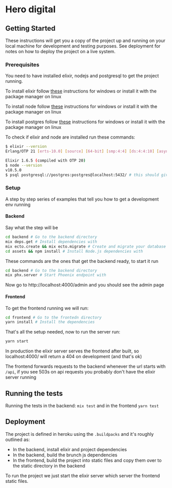 # Hero digital

## Getting Started

These instructions will get you a copy of the project up and running on your local machine for development and testing purposes. See deployment for notes on how to deploy the project on a live system.

### Prerequisites

You need to have installed elixir, nodejs and postgresql to get the project running.

To install elixir follow [these](https://elixir-lang.org/install.html) instructions for windows or install it with the package manager on linux

To install node follow [these](https://nodejs.org/en/) instructions for windows or install it with the package manager on linux

To install postgres follow [these](https://www.postgresql.org/download/) instructions for windows or install it with the package manager on linux

To check if elixir and node are installed run these commands:

```bash
$ elixir --version
Erlang/OTP 21 [erts-10.0] [source] [64-bit] [smp:4:4] [ds:4:4:10] [async-threads:1] [hipe]

Elixir 1.6.5 (compiled with OTP 20)
$ node --version
v10.5.0
$ psql postgresql://postgres:postgres@localhost:5432/ # this should give you a console, use \q to quit
```

### Setup

A step by step series of examples that tell you how to get a development env running

#### Backend

Say what the step will be

```bash
cd backend # Go to the backend directory
mix deps.get # Install dependencies with 
mix ecto.create && mix ecto.migrate # Create and migrate your database with 
cd assets && npm install # Install Node.js dependencies with 
```

These commands are the ones that get the backend ready, to start it run

```bash
cd backend # Go to the backend directory
mix phx.server # Start Phoenix endpoint with 
```

Now go to http://localhost:4000/admin and you should see the admin page

#### Frontend

To get the frontend running we will run:

```bash
cd frontend # Go to the frontedn directory
yarn install # Install the dependencies
```

That's all the setup needed, now to run the server run:

```bash
yarn start
```

In production the elixir server serves the frontend after built, so localhost:4000/ will return a 404 on development (and that's ok)

The frontend forwards requests to the backend whenever the url starts with `/api`, if you see 503s on api requests you probably don't have the elixir server running

## Running the tests

Running the tests in the backend: `mix test` and in the frontend `yarn test`

## Deployment

The project is defined in heroku using the `.buildpacks` and it's roughly outlined as:

* In the backend, install elixir and project dependencies
* In the backend, build the brunch js dependencies
* In the frontend, build the project into static files and copy them over to the static directory in the backend

To run the project we just start the elixir server which server the frontend static files.

